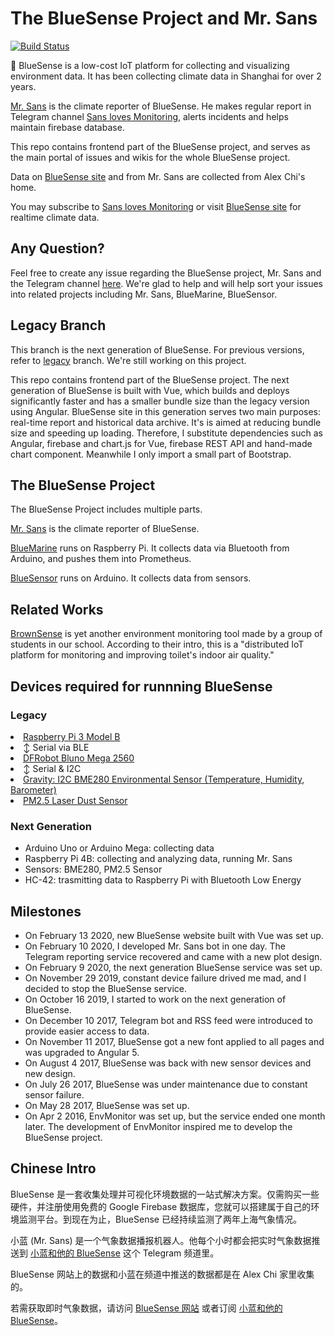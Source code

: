 # The BlueSense Project and Mr. Sans

[![Build Status](https://travis-ci.com/skyzh/BlueSense.svg?branch=master)](https://travis-ci.org/skyzh/BlueSense)

🌈 BlueSense is a low-cost IoT platform for collecting and visualizing
environment data. It has been collecting climate data in Shanghai for over 2 years.

[Mr. Sans](https://github.com/skyzh/MrSans/) is the climate reporter 
of BlueSense. He makes regular report in Telegram channel 
[Sans loves Monitoring](https://t.me/s/thebluesense), alerts 
incidents and helps maintain firebase database.

This repo contains frontend part of the BlueSense project, and serves as
the main portal of issues and wikis for the whole BlueSense project.

Data on [BlueSense site](https://bluesense.skyzh.xyz) and from Mr. Sans are
collected from Alex Chi's home.

You may subscribe to [Sans loves Monitoring](https://t.me/s/thebluesense)
or visit [BlueSense site](https://bluesense.skyzh.xyz) for realtime
climate data.

## Any Question?

Feel free to create any issue regarding the BlueSense project,
Mr. Sans and the Telegram channel [here](https://github.com/skyzh/BlueSense/issues).
We're glad to help and will help sort your issues into related
projects including Mr. Sans, BlueMarine, BlueSensor.

## Legacy Branch

This branch is the next generation of BlueSense. For previous versions,
refer to [legacy](https://github.com/skyzh/BlueSense/tree/legacy) branch.
We're still working on this project.

This repo contains frontend part of the BlueSense project. The next generation of
BlueSense is built with Vue, which builds and deploys significantly faster
and has a smaller bundle size than the legacy version using Angular.
BlueSense site in this generation serves two main purposes: real-time report
and historical data archive. It's is aimed at reducing bundle size and speeding up loading.
Therefore, I substitute dependencies such as Angular, firebase and chart.js for
Vue, firebase REST API and hand-made chart component. Meanwhile I only import
a small part of Bootstrap.

## The BlueSense Project

The BlueSense Project includes multiple parts.

[Mr. Sans](https://github.com/skyzh/MrSans/) is the climate reporter 
of BlueSense.

[BlueMarine](https://github.com/skyzh/BlueMarine) runs on Raspberry Pi. 
It collects data via Bluetooth from Arduino, and pushes them into
Prometheus.

[BlueSensor](https://github.com/skyzh/BlueSensor) runs on Arduino. 
It collects data from sensors.

## Related Works

[BrownSense](https://github.com/PhotonQuantum/BrownSense)
is yet another environment monitoring tool made by a group
of students in our school. According to their intro, this is
a "distributed IoT platform for monitoring and improving
toilet's indoor air quality."

## Devices required for runnning BlueSense

### Legacy
<li><a href="https://www.raspberrypi.org/products/raspberry-pi-3-model-b/">Raspberry Pi 3 Model B</a></li>
<li> ↕️ Serial via BLE</li>
<li><a href="https://www.dfrobot.com/wiki/index.php/Bluno_Mega_2560_(SKU:DFR0323)">DFRobot Bluno Mega 2560</a></li>
<li> ↕️ Serial & I2C</li>
<li><a href="https://www.dfrobot.com/wiki/index.php/Gravity:_I2C_BME280_Environmental_Sensor_(Temperature,_Humidity,_Barometer)_SKU:_SEN0236">Gravity: I2C BME280 Environmental Sensor (Temperature, Humidity, Barometer)</a></li>
<li><a href="https://www.dfrobot.com/wiki/index.php/PM2.5_laser_dust_sensor_SKU:SEN0177">PM2.5 Laser Dust Sensor</a></li>

### Next Generation
* Arduino Uno or Arduino Mega: collecting data
* Raspberry Pi 4B: collecting and analyzing data, running Mr. Sans
* Sensors: BME280, PM2.5 Sensor
* HC-42: trasmitting data to Raspberry Pi with Bluetooth Low Energy

## Milestones
* On February 13 2020, new BlueSense website built with Vue was set up.
* On February 10 2020, I developed Mr. Sans bot in one day. The Telegram reporting service recovered and
  came with a new plot design.
* On February 9 2020, the next generation BlueSense service was set up.
* On November 29 2019, constant device failure drived me mad, and I decided to stop the BlueSense service.
* On October 16 2019, I started to work on the next generation of BlueSense.
* On December 10 2017, Telegram bot and RSS feed were introduced to provide easier access to data.
* On November 11 2017, BlueSense got a new font applied to all pages and was upgraded to Angular 5.
* On August 4 2017, BlueSense was back with new sensor devices and new design.
* On July 26 2017, BlueSense was under maintenance due to constant sensor failure.
* On May 28 2017, BlueSense was set up.
* On Apr 2 2016, EnvMonitor was set up, but the service ended one month later. The development of
  EnvMonitor inspired me to develop the BlueSense project.

## Chinese Intro

BlueSense 是一套收集处理并可视化环境数据的一站式解决方案。仅需购买一些硬件，并注册使用免费的
Google Firebase 数据库，您就可以搭建属于自己的环境监测平台。到现在为止，BlueSense
已经持续监测了两年上海气象情况。

小蓝 (Mr. Sans) 是一个气象数据播报机器人。他每个小时都会把实时气象数据推送到
[小蓝和他的 BlueSense](https://t.me/s/thebluesense) 这个 Telegram 频道里。

BlueSense 网站上的数据和小蓝在频道中推送的数据都是在 Alex Chi 家里收集的。

若需获取即时气象数据，请访问 [BlueSense 网站](https://bluesense.skyzh.xyz)
或者订阅 [小蓝和他的 BlueSense](https://t.me/thebluesense)。
